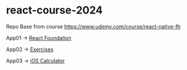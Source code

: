 # react-course-2024

Repo Base from course https://www.udemy.com/course/react-native-fh

App01 -> [React Foundation](https://github.com/mcezzare/react-course-2024)

App02 -> [Exercises](https://github.com/mcezzare/react-course-2024-02)

App03 -> [iOS Calculator](https://github.com/mcezzare/mcezzare-react-course-2024-03)
